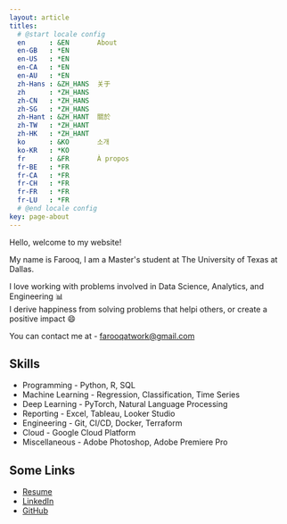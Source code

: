 ```yaml
---
layout: article
titles:
  # @start locale config
  en      : &EN       About
  en-GB   : *EN
  en-US   : *EN
  en-CA   : *EN
  en-AU   : *EN
  zh-Hans : &ZH_HANS  关于
  zh      : *ZH_HANS
  zh-CN   : *ZH_HANS
  zh-SG   : *ZH_HANS
  zh-Hant : &ZH_HANT  關於
  zh-TW   : *ZH_HANT
  zh-HK   : *ZH_HANT
  ko      : &KO       소개
  ko-KR   : *KO
  fr      : &FR       À propos
  fr-BE   : *FR
  fr-CA   : *FR
  fr-CH   : *FR
  fr-FR   : *FR
  fr-LU   : *FR
  # @end locale config
key: page-about
---
```


Hello, welcome to my website!

My name is Farooq, I am a Master's student at The University of Texas at Dallas.

I love working with problems involved in Data Science, Analytics, and Engineering 📊 \
I derive happiness from solving problems that helpi others, or create a positive impact 😄

You can contact me at - [farooqatwork@gmail.com](mailto:farooqatwork@gmail.com)


## Skills

- Programming      - Python, R, SQL
- Machine Learning - Regression, Classification, Time Series
- Deep Learning    - PyTorch, Natural Language Processing
- Reporting        - Excel, Tableau, Looker Studio
- Engineering      - Git, CI/CD, Docker, Terraform
- Cloud            - Google Cloud Platform
- Miscellaneous    - Adobe Photoshop, Adobe Premiere Pro

## Some Links

- [Resume](https://drive.google.com/file/d/13eRoi-EZHm16iUl2Bz4h_Cv2dflz2nyu/view?usp=share_link)
- [LinkedIn](www.linkedin.com/in/sk-farooq/) 
- [GitHub](https://github.com/nimblefox)

